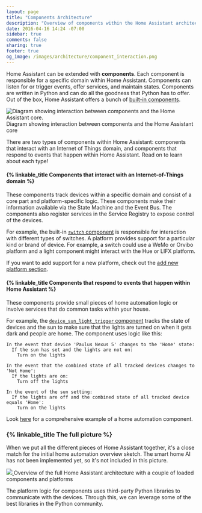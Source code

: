 ```yaml
---
layout: page
title: "Components Architecture"
description: "Overview of components within the Home Assistant architecture."
date: 2016-04-16 14:24 -07:00
sidebar: true
comments: false
sharing: true
footer: true
og_image: /images/architecture/component_interaction.png
---
```


Home Assistant can be extended with **components**. Each component is responsible for a specific domain within Home Assistant. Components can listen for or trigger events, offer services, and maintain states. Components are written in Python and can do all the goodness that Python has to offer. Out of the box, Home Assistant offers a bunch of [built-in components]({{site_root}}/components/).

<p class='img'>
<img src='/images/architecture/component_interaction.png' alt='Diagram showing interaction between components and the Home Assistant core.'>
Diagram showing interaction between components and the Home Assistant core
</p>

There are two types of components within Home Assistant: components that interact with an Internet of Things domain, and components that respond to events that happen within Home Assistant. Read on to learn about each type!

#### {% linkable_title Components that interact with an Internet-of-Things domain %}

These components track devices within a specific domain and consist of a core part and platform-specific logic. These components make their information available via the State Machine and the Event Bus. The components also register services in the Service Registry to expose control of the devices.

For example, the built-in [`switch` component](/components/switch/) is responsible for interaction with different types of switches. A platform provides support for a particular kind or brand of device. For example, a switch could use a WeMo or Orvibo platform and a light component might interact with the Hue or LIFX platform.

If you want to add support for a new platform, check out the [add new platform section](/developers/add_new_platform/).

#### {% linkable_title Components that respond to events that happen within Home Assistant %}

These components provide small pieces of home automation logic or involve services that do common tasks within your house.

For example, the [`device_sun_light_trigger` component](/components/device_sun_light_trigger/) tracks the state of devices and the sun to make sure that the lights are turned on when it gets dark and people are home. The component uses logic like this:

```text
In the event that device 'Paulus Nexus 5' changes to the 'Home' state:
  If the sun has set and the lights are not on:
    Turn on the lights
```

```text
In the event that the combined state of all tracked devices changes to 'Not Home':
  If the lights are on:
    Turn off the lights
```

```text
In the event of the sun setting:
  If the lights are off and the combined state of all tracked device equals 'Home':
    Turn on the lights
```

Look [here](/python_component_automation/) for a comprehensive example of a home automation component.

### {% linkable_title The full picture %}

When we put all the different pieces of Home Assistant together, it's a close match for the initial home automation overview sketch. The smart home AI has not been implemented yet, so it's not included in this picture.

<p class='img'>
  <a href='/images/architecture/ha_full_architecture.png'>
    <img src='/images/architecture/ha_full_architecture.png' />
  </a>
  Overview of the full Home Assistant architecture with a couple of loaded components and platforms
</p>

The platform logic for components uses third-party Python libraries to communicate with the devices. Through this, we can leverage some of the best libraries in the Python community.
